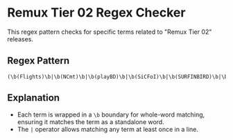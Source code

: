 
# Remux Tier 02 Regex Checker

This regex pattern checks for specific terms related to "Remux Tier 02" releases.

## Regex Pattern

```regex
(\b(Flights)\b|\b(NCmt)\b|\b(playBD)\b|\b(SiCFoI)\b|\b(SURFINBIRD)\b|\b(TEPES)\b)
```

## Explanation

- Each term is wrapped in a `\b` boundary for whole-word matching, ensuring it matches the term as a standalone word.
- The `|` operator allows matching any term at least once in a line.
